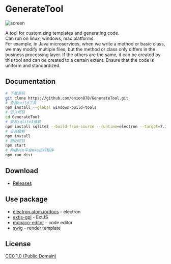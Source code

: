 # GenerateTool

![screen](https://generate-docs.netlify.com/screen.png)

A tool for customizing templates and generating code. <br>
Can run on linux, windows, mac platforms. <br>
For example, in Java microservices, when we write a method or basic class, we may modify multiple files, but the method or class only differs in the business processing layer. If the others are the same, it can be created by this tool and can be created to a certain extent. Ensure that the code is uniform and standardized. <br>

## Documentation

```bash
# 下载源码
git clone https://github.com/onion878/GenerateTool.git
# 安装build工具
npm install --global windows-build-tools
# 进入项目
cd GenerateTool 
# 安装sqlite3依赖
npm install sqlite3 --build-from-source --runtime=electron --target=7.1.2 --dist-url=https://atom.io/download/electron
# 安装依赖
npm install
# 启动项目
npm start
# 构建win平台exe运行程序
npm run dist
```

## Download
- [Releases](https://github.com/onion878/GenerateTool/releases)


## Use package 

- [electron.atom.io/docs](http://electron.atom.io/docs) - electron
- [extjs-gpl](https://docs.sencha.com/extjs/6.5.0/classic/Ext.html) - ExtJS
- [monaco-editor](https://microsoft.github.io/monaco-editor/) - code editor
- [swig](https://github.com/paularmstrong/swig) - render template 

## License

[CC0 1.0 (Public Domain)](LICENSE.md)

